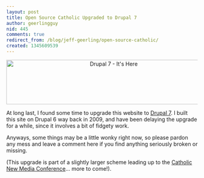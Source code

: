 ```yaml
---
layout: post
title: Open Source Catholic Upgraded to Drupal 7
author: geerlingguy
nid: 445
comments: true
redirect_from: /blog/jeff-geerling/open-source-catholic/
created: 1345609539
---
```

<p style="text-align: center;"><a href="http://drupal.org/drupal-7.0"><img src="http://drupal.org/files/issues/drupal7banner_940.jpg" alt="Drupal 7 - It's Here" width="550" height="117" /></a></p>

At long last, I found some time to upgrade this website to <a href="http://drupal.org/drupal-7.0">Drupal 7</a>. I built this site on Drupal 6 way back in 2009, and have been delaying the upgrade for a while, since it involves a bit of fidgety work.

Anyways, some things may be a little wonky right now, so please pardon any mess and leave a comment here if you find anything seriously broken or missing.

(This upgrade is part of a slightly larger scheme leading up to the <a href="http://cnmc.sqpn.com/">Catholic New Media Conference</a>... more to come!).
